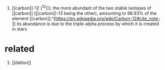 1. [[carbon]]-12 (<sup>12</sup>C); the more abundant of the two stable isotopes of [[carbon]] ([[carbon]]-13 being the other), amounting to 98.93% of the element [[carbon]];^[https://en.wikipedia.org/wiki/Carbon-12#cite_note-1] its abundance is due to the triple-alpha process by which it is created in stars

# related
1. [[dalton]]